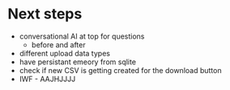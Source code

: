 # Next steps
* conversational AI at top for questions
    - before and after
* different upload data types
* have persistant emeory from sqlite
* check if new CSV is getting created for the download button
* IWF - AAJHJJJJ